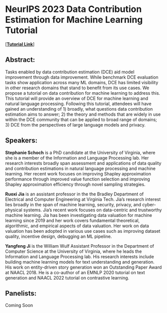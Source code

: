 # NeurIPS 2023 Data Contribution Estimation for Machine Learning Tutorial

[[**Tutorial Link**](https://nips.cc/virtual/2023/tutorial/73959)]
## Abstract: 
Tasks enabled by data contribution estimation (DCE) aid model improvement through data improvement. While benchmark DCE evaluation tasks show application across many ML domains, DCE has limited visibility in other research domains that stand to benefit from its use cases. We propose a tutorial on data contribution for machine learning to address this. This tutorial will provide an overview of DCE for machine learning and natural language processing. Following this tutorial, attendees will have gained an understanding of 1) broadly, what questions data contribution estimation aims to answer; 2) the theory and methods that are widely in use within the DCE community that can be applied to broad range of domains; 3) DCE from the perspectives of large language models and privacy.

## Speakers:
**Stephanie Schoch** is a PhD candidate at the University of Virginia, where she is a member of the Information and Language Processing lab. Her research interests broadly span assessment and applications of data quality and contribution estimations in natural language processing and machine learning. Her recent work focuses on improving Shapley approximation performance through improved value function selection and improving Shapley approximation efficiency through novel sampling strategies. 

**Ruoxi Jia** is an assistant professor in the the Bradley Department of Electrical and Computer Engineering at Virginia Tech. Jia’s research interest lies broadly in the span of machine learning, security, privacy, and cyber-physical systems. Jia’s recent work focuses on data-centric and trustworthy machine learning. Jia has been investigating data valuation for machine learning since 2019 and her work covers fundamental theoretical, algorithmic, and empirical aspects of data valuation. Her work on data valuation has been adopted in various use cases such as improving dataset quality, incentive design, debugging an ML pipeline.

**Yangfeng Ji** is the William Wulf Assistant Professor in the Department of Computer Science at the University of Virginia, where he leads the Information and Language Processing lab. His research interests include building machine learning models for text understanding and generation. His work on entity-driven story generation won an Outstanding Paper Award at NAACL 2018. He is a co-author of an EMNLP 2020 tutorial on text generation and NAACL 2022 tutorial on contrastive learning.


## Panelists:
Coming Soon
<!--
**Dawn Song** is a Professor in the Department of Electrical Engineering and Computer Science at UC Berkeley. Her research interest lies in AI and deep learning, blockchain/web3, security and privacy. She is the recipient of various awards including the MacArthur Fellowship, the Guggenheim Fellowship, the NSF CAREER Award, the Alfred P. Sloan Research Fellowship, the MIT Technology Review TR-35 Award, and several Test-of-Time and Best Paper Awards from top conferences in Computer Security and Deep Learning. She is an ACM Fellow and an IEEE Fellow. She is ranked the most cited scholar in computer security (AMiner Award).

**James Zou** is an Assistant Professor of Biomedical Data Science and, by courtesy, of Computer Science and Electrical Engineering at Stanford University. He works on making machine learning more reliable, human-compatible and statistically rigorous, and is especially interested in applications in human disease and health. Several of his algorithms are widely used in tech and biotech industries. He joined Stanford in 2016 and is excited to be a two-time Chan-Zuckerberg Investigator and the faculty director of the university-wide Stanford Data4Health hub. He’s also a member of the Stanford AI Lab.

**Swabha Swayamdipta** is an Assistant Professor of Computer Science in the USC Viterbi School of Engineering, where she leads the DILL Lab. Her research interests broadly span Natural Language Processing and Machine Learning, where she studies the estimation of dataset quality, the (semi-)automatic collection of impactful data, as well as evaluating how human biases affect dataset construction and model decisions. Previously, she was a postdoctoral investigator at the Allen Institute for AI, where she worked with Yejin Choi.

**Yongchan Kwon** is an Assistant Professor in the Department of Statistics at Columbia University. His research focuses on developing more interpretable and rigorous machine learning methods, directly motivated by scientific questions. He received a Ph.D. at Seoul National University and did his postdoc at Stanford University.
-->

